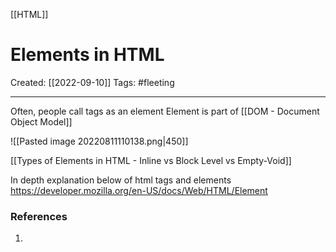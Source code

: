[[HTML]]

# Elements in HTML
Created:  [[2022-09-10]]
Tags: #fleeting 

---
Often, people call tags as an element
Element is part of [[DOM - Document Object Model]]

![[Pasted image 20220811110138.png|450]]

[[Types of Elements in HTML - Inline vs Block Level vs Empty-Void]]


In depth explanation below of html tags and elements
https://developer.mozilla.org/en-US/docs/Web/HTML/Element










### References
1. 